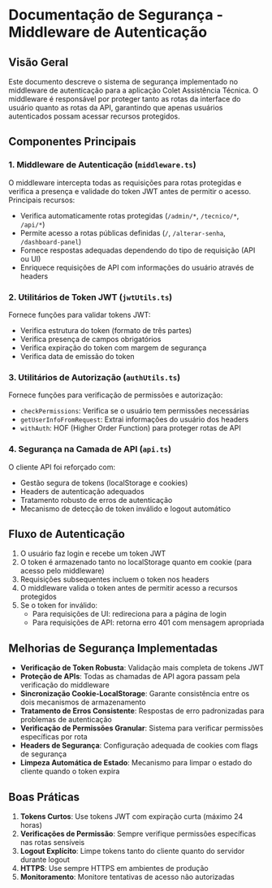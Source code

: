 # Documentação de Segurança - Middleware de Autenticação

## Visão Geral

Este documento descreve o sistema de segurança implementado no middleware de autenticação para a aplicação Colet Assistência Técnica. O middleware é responsável por proteger tanto as rotas da interface do usuário quanto as rotas da API, garantindo que apenas usuários autenticados possam acessar recursos protegidos.

## Componentes Principais

### 1. Middleware de Autenticação (`middleware.ts`)

O middleware intercepta todas as requisições para rotas protegidas e verifica a presença e validade do token JWT antes de permitir o acesso. Principais recursos:

- Verifica automaticamente rotas protegidas (`/admin/*`, `/tecnico/*`, `/api/*`)
- Permite acesso a rotas públicas definidas (`/`, `/alterar-senha`, `/dashboard-panel`)
- Fornece respostas adequadas dependendo do tipo de requisição (API ou UI)
- Enriquece requisições de API com informações do usuário através de headers

### 2. Utilitários de Token JWT (`jwtUtils.ts`)

Fornece funções para validar tokens JWT:

- Verifica estrutura do token (formato de três partes)
- Verifica presença de campos obrigatórios
- Verifica expiração do token com margem de segurança
- Verifica data de emissão do token

### 3. Utilitários de Autorização (`authUtils.ts`)

Fornece funções para verificação de permissões e autorização:

- `checkPermissions`: Verifica se o usuário tem permissões necessárias
- `getUserInfoFromRequest`: Extrai informações do usuário dos headers
- `withAuth`: HOF (Higher Order Function) para proteger rotas de API

### 4. Segurança na Camada de API (`api.ts`)

O cliente API foi reforçado com:

- Gestão segura de tokens (localStorage e cookies)
- Headers de autenticação adequados
- Tratamento robusto de erros de autenticação
- Mecanismo de detecção de token inválido e logout automático

## Fluxo de Autenticação

1. O usuário faz login e recebe um token JWT
2. O token é armazenado tanto no localStorage quanto em cookie (para acesso pelo middleware)
3. Requisições subsequentes incluem o token nos headers
4. O middleware valida o token antes de permitir acesso a recursos protegidos
5. Se o token for inválido:
   - Para requisições de UI: redireciona para a página de login
   - Para requisições de API: retorna erro 401 com mensagem apropriada

## Melhorias de Segurança Implementadas

- **Verificação de Token Robusta**: Validação mais completa de tokens JWT
- **Proteção de APIs**: Todas as chamadas de API agora passam pela verificação do middleware
- **Sincronização Cookie-LocalStorage**: Garante consistência entre os dois mecanismos de armazenamento
- **Tratamento de Erros Consistente**: Respostas de erro padronizadas para problemas de autenticação
- **Verificação de Permissões Granular**: Sistema para verificar permissões específicas por rota
- **Headers de Segurança**: Configuração adequada de cookies com flags de segurança
- **Limpeza Automática de Estado**: Mecanismo para limpar o estado do cliente quando o token expira

## Boas Práticas

1. **Tokens Curtos**: Use tokens JWT com expiração curta (máximo 24 horas)
2. **Verificações de Permissão**: Sempre verifique permissões específicas nas rotas sensíveis
3. **Logout Explícito**: Limpe tokens tanto do cliente quanto do servidor durante logout
4. **HTTPS**: Use sempre HTTPS em ambientes de produção
5. **Monitoramento**: Monitore tentativas de acesso não autorizadas

